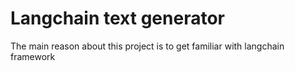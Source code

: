 # Langchain text generator
The main reason about this project is to get familiar with langchain framework